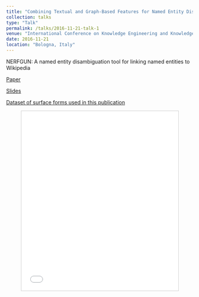 ```yaml
---
title: "Combining Textual and Graph-Based Features for Named Entity Disambiguation using Undirected Probabilistic Graphical Models"
collection: talks
type: "Talk"
permalink: /talks/2016-11-21-talk-1
venue: "International Conference on Knowledge Engineering and Knowledge Management (EKAW) 2016"
date: 2016-11-21
location: "Bologna, Italy"
---
```


NERFGUN: A named entity disambiguation tool for linking named entities to Wikipedia

[Paper](https://pub.uni-bielefeld.de/download/2905552/2905808/paper.pdf)

[Slides](https://www.slideshare.net/shakimov/combining-textual-and-graphbased-features-for-named-entity-disambiguation-using-undirected-probabilistic-graphical-models)

[Dataset of surface forms used in this publication](https://pub.uni-bielefeld.de/record/2902978)

<figure>
<iframe src="//www.slideshare.net/slideshow/embed_code/key/xxiI2C0d3wfvUs" width="595" height="485" frameborder="0" marginwidth="0" marginheight="0" scrolling="no" style="border:1px solid #CCC; border-width:1px; margin-bottom:5px; max-width: 100%;" allowfullscreen> </iframe>
</figure>
